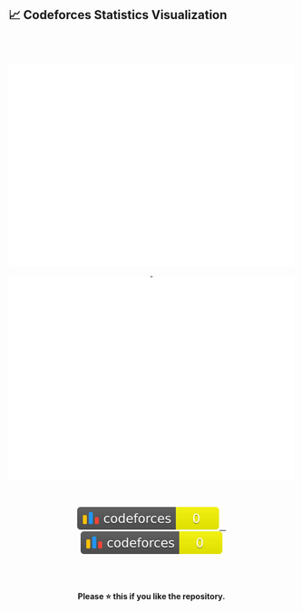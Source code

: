


## 📈 Codeforces Statistics Visualization
<br/><br/>
<p align= "center"><a href="https://github.com/nipun333/Cf_stats">
<img src="https://raw.githubusercontent.com/nipun333/Cf_stats/main/output/light_card.svg#gh-dark-mode-only" />
&nbsp;<img src="https://raw.githubusercontent.com/nipun333/Cf_stats/main/output/light_card.svg" />
</a> <p/>

 &nbsp;&nbsp;&nbsp; <p align= "center"><a href="https://github.com/nipun333/Cf_stats">
<img src="https://raw.githubusercontent.com/nipun333/Cf_stats/main/output/max_rating.svg" />
&nbsp;&nbsp;<img src="https://raw.githubusercontent.com/nipun333/Cf_stats/main/output/rating.svg" />
</a> <p/>
<br/><br/>
<p align= "center"> <b>Please ⭐ this if you like the repository.<b/> <p/>
